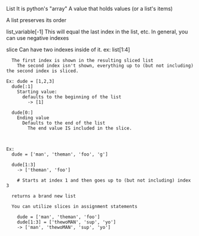 List
  It is python's "array"
  A value that holds values (or a list's items)

  A list preserves its order

  list_variable[-1]
    This will equal the last index in the list, etc.
      In general, you can use negative indexes

  slice
    Can have two indexes inside of it.
      ex: list[1:4]

      The first index is shown in the resulting sliced list
        The second index isn't shown, everything up to (but not including) the second index is sliced.

    Ex: dude = [1,2,3]
      dude[:1]
        Starting value:
          defaults to the beginning of the list
            -> [1]

      dude[0:]
        Ending value
          Defaults to the end of the list
            The end value IS included in the slice.



    Ex:
      dude = ['man', 'theman', 'foo', 'g']

      dude[1:3]
        -> ['theman', 'foo']

        # Starts at index 1 and then goes up to (but not including) index 3

      returns a brand new list

      You can utilize slices in assignment statements

        dude = ['man', 'theman', 'foo']
        dude[1:3] = ['thewoMAN', 'sup', 'yo']              
        -> ['man', 'thewoMAN', 'sup', 'yo']
        


